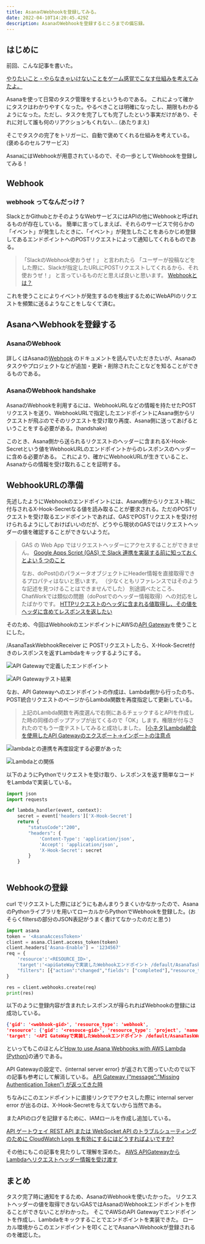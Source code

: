 ```yaml
---
title: AsanaのWebhookを登録してみる。
date: 2022-04-10T14:20:45.429Z
description: AsanaのWebhookを登録するところまでの備忘録。
---
```

## はじめに

前回、こんな記事を書いた。

[やりたいこと・やらなきゃいけないことをゲーム感覚でこなす仕組みを考えてみたよ。](https://myblackcat913.com/2022-01-23-%E3%82%84%E3%82%8A%E3%81%9F%E3%81%84%E3%81%93%E3%81%A8%E3%83%BB%E3%82%84%E3%82%89%E3%81%AA%E3%81%8D%E3%82%83%E3%81%84%E3%81%91%E3%81%AA%E3%81%84%E3%81%93%E3%81%A8%E3%82%92%E3%82%B2%E3%83%BC%E3%83%A0%E6%84%9F%E8%A6%9A%E3%81%A7%E3%81%93%E3%81%AA%E3%81%99%E4%BB%95%E7%B5%84%E3%81%BF%E3%82%92%E8%80%83%E3%81%88%E3%81%A6%E3%81%BF%E3%81%9F%E3%82%88%E3%80%82/)

Asanaを使って日常のタスク管理をするというものである。
これによって確かにタスクはわかりやすくなった。やるべきことは明確になったし、期限もわかるようになった。ただし、タスクを完了しても完了したという事実だけがあり、それに対して誰も何のリアクションもくれない... (あたりまえ)

そこでタスクの完了をトリガーに、自動で褒めてくれる仕組みを考えている。(褒めるのセルフサービス)

AsanaにはWebhookが用意されているので、その一歩としてWebhookを登録してみる！

## Webhook

### webhook ってなんだっけ？

SlackとかGithubとかそのようなWebサービスにはAPIの他にWebhookと呼ばれるものが存在している。
簡単に言ってしまえば、それらのサービスで何らかの「イベント」が発生したときに、「イベント」が発生したことをあらかじめ登録してあるエンドポイントへのPOSTリクエストによって通知してくれるものである。

> 「SlackのWebhook使おうぜ！」
> と言われたら
> 「ユーザーが投稿などをした際に、Slackが指定したURLにPOSTリクエストしてくれるから、それ使おうぜ！」
> と言っているものだと思えば良いと思います。
> [Webhookとは？](https://qiita.com/soarflat/items/ed970f6dc59b2ab76169#%E7%B5%82%E3%82%8F%E3%82%8A)

これを使うことによりイベントが発生するのを検出するためにWebAPIのリクエストを頻繁に送るようなことをしなくて済む。

## AsanaへWebhookを登録する

### AsanaのWebhook

詳しくはAsanaの[Webhook](https://developers.asana.com/docs/webhooks)
のドキュメントを読んでいただきたいが、Asanaのタスクやプロジェクトなどが追加・更新・削除されたことなどを知ることができるものである。

### AsanaのWebhook handshake

AsanaのWebhookを利用するには、WebhookURLなどの情報を持たせたPOSTリクエストを送り、WebhookURLで指定したエンドポイントにAsana側からリクエストが飛ぶのでそのリクエストを受け取り再度、Asana側に送ってあげるということをする必要がある。(handshake)

このとき、Asana側から送られるリクエストのヘッダーに含まれるX-Hook-Secretという値をWebhookURLのエンドポイントからのレスポンスのヘッダーに含める必要がある。
これにより、確かにWebhookURLが生きていること、Asanaからの情報を受け取れることを証明する。

## WebhookURLの準備

先述したようにWebhookのエンドポイントには、Asana側からリクエスト時に付与されるX-Hook-Secretなる値を読み取ることが要求される。ただのPOSTリクエストを受け取るエンドポイントであれば、GASでPOSTリクエストを受け付けられるようにしておけばいいのだが、どうやら現状のGASではリクエストヘッダーの値を確認することができないようだ。

> GAS の Web App ではリクエストヘッダーにアクセスすることができません。
> [Google Apps Script (GAS) で Slack 連携を実装する前に知っておくとよい 5 つのこと](https://qiita.com/seratch/items/2158cb0abed5b8e12809#gas-%E3%81%AE-web-app-%E3%81%A7%E3%81%AF-x-slack-signature-%E3%82%92%E6%A4%9C%E8%A8%BC%E3%81%A7%E3%81%8D%E3%81%BE%E3%81%9B%E3%82%93)
>
> なお、doPost()のパラメータオブジェクトにHeader情報を直接取得できるプロパティはないと思います。
> （少なくともリファレンスではそのような記述を見つけることはできませんでした）
> 別途調べたところ、ChatWorkでは類似の問題（doPostでのヘッダー情報取得）への対応をしたばかりです。
> [HTTPリクエストのヘッダに含まれる値取得し、その値をヘッダに含めてレスポンスを返したい](https://teratail.com/questions/117983)

そのため、今回はWebhookのエンドポイントにAWSの[API Gateway](https://ap-northeast-1.console.aws.amazon.com/apigateway)を使うことにした。

/AsanaTaskWebhookReceiver に POSTリクエストしたら、X-Hook-Secret付きのレスポンスを返すLambdaをキックするようにする。

![API Gatewayで定義したエンドポイント](/images/uploaded/20220411-002010.png)

![API Gatewayテスト結果](/images/uploaded/20220411-002747.png)

なお、API Gatewayへのエンドポイントの作成は、Lambda側から行ったのち、POST統合リクエストのページからLambda関数を再度指定して更新している。

> 上記のLambda関数を再度選んで右側にあるチェックするとAPIを作成した時の同様のポップアップが出てくるので「OK」します。権限が付与されたのでもう一度テストしてみると成功しました。
[[小ネタ]Lambda統合を使用したAPI Gatewayのエクスポート→インポートの注意点](https://dev.classmethod.jp/articles/api-gateway-export-import/)

![lambdaとの連携を再度設定する必要があった](/images/uploaded/20220401-011602.png)


![Lambdaとの関係](/images/uploaded/20220411-003147.png)

以下のようにPythonでリクエストを受け取り、レスポンスを返す簡単なコードをLambdaで実装している。

```python
import json
import requests

def lambda_handler(event, context):
    secret = event['headers']['X-Hook-Secret']
    return {
        "statusCode":"200",
        "headers": {
            'Content-Type': 'application/json',
            'Accept': 'application/json',
            'X-Hook-Secret': secret
        }
    }
    
```

## Webhookの登録
curl でリクエストした際にはどうにもあんまりうまくいかなかったので、AsanaのPythonライブラリを用いてローカルからPythonでWebhookを登録した。(おそらくfiltersの部分のJSON表記がうまく書けてなかったのだと思う)

```python
import asana
token = '<AsanaAccessToken>'
client = asana.Client.access_token(token)
client.headers['Asana-Enable'] = '1234567'
req = {
    'resource':'<RESOURCE_ID>',
    'target':'<apiGateWayで実装したWebhookエンドポイント /default/AsanaTaskWebhookReceiver >',
    "filters": [{"action":"changed","fields": ["completed"],"resource_type": "task"}],
}

res = client.webhooks.create(req)
print(res)
```

以下のように登録内容が含まれたレスポンスが得られればWebhookの登録には成功している。
```json
{'gid': '<webhook-gid>', 'resource_type': 'webhook', 
'resource': {'gid': '<resouce-gid>', 'resource_type': 'project', 'name': 'マイホームワーク'}, 
'target': '<API GateWayで実装したWebhookエンドポイント /default/AsanaTaskWebhookReceiver >', 'active': True, 'filters': [{'resource_type': 'task', 'resource_subtype': None, 'action': 'changed', 'fields': ['completed']}], 'created_at': '2022-03-31T16:13:51.843Z', 'last_failure_at': None, 'last_failure_content': '', 'last_success_at': '2022-03-31T16:13:53.125Z'}
```

といってもこのほとんど[How to use Asana Webhooks with AWS Lambda (Python)](https://sharon-53595.medium.com/how-to-use-asana-webhooks-with-a-aws-lambda-function-python-3c24ef068474)の通りである。

API Gatewayの設定で、{internal server error} が返されて困っていたので以下の記事も参考にして解消している。
[API Gateway {“message”:”Missing Authentication Token”} が返ってきた時](https://bokuranotameno.com/post-10884/)

ちなみにこのエンドポイントに直接リンクでアクセスした際に internal server error が出るのは、X-Hook-Secretを与えてないから当然である。

またAPIのログを記録するために、IAMロールを作成し追加している。

[API ゲートウェイ REST API または WebSocket API のトラブルシューティングのために CloudWatch Logs を有効にするにはどうすればよいですか?](https://aws.amazon.com/jp/premiumsupport/knowledge-center/api-gateway-cloudwatch-logs/)

その他にもこの記事を見たりして理解を深めた。
[AWS APIGatewayからLambdaへリクエストヘッダー情報を受け渡す](https://qiita.com/kobayashim_21/items/19dba5d3ef8955f3b2d1)


## まとめ
タスク完了時に通知をするため、AsanaのWebhookを使いたかった。
リクエストヘッダーの値を取得できないGASではAsanaのWebhookエンドポイントを作ることができないことがわかった。
そこでAWSのAPI Gatewayでエンドポイントを作成し、Lambdaをキックすることでエンドポイントを実装できた。
ローカル環境からこのエンドポイントを叩くことでAsanaへWebhookが登録されるのを確認した。

